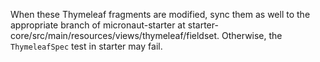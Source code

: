 When these Thymeleaf fragments are modified, sync them as well to the appropriate branch of micronaut-starter at starter-core/src/main/resources/views/thymeleaf/fieldset. Otherwise, the `ThymeleafSpec` test in starter may fail.
